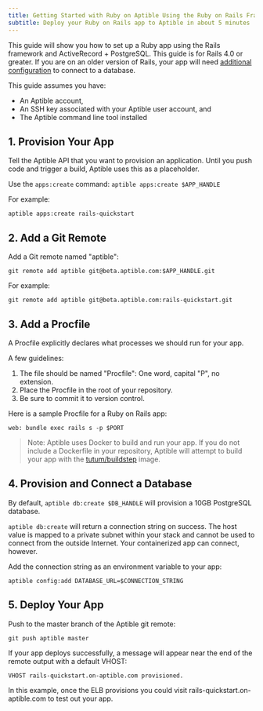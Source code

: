 ```yaml
---
title: Getting Started with Ruby on Aptible Using the Ruby on Rails Framework
subtitle: Deploy your Ruby on Rails app to Aptible in about 5 minutes
---
```


This guide will show you how to set up a Ruby app using the Rails framework and ActiveRecord + PostgreSQL. This guide is for Rails 4.0 or greater. If you are on an older version of Rails, your app will need [additional configuration](http://edgeguides.rubyonrails.org/configuring.html#configuring-a-database) to connect to a database.

This guide assumes you have:

- An Aptible account,
- An SSH key associated with your Aptible user account, and
- The Aptible command line tool installed

## 1. Provision Your App

Tell the Aptible API that you want to provision an application. Until you push code and trigger a build, Aptible uses this as a placeholder.

Use the `apps:create` command: `aptible apps:create $APP_HANDLE`

For example:

    aptible apps:create rails-quickstart

## 2. Add a Git Remote

Add a Git remote named "aptible":

    git remote add aptible git@beta.aptible.com:$APP_HANDLE.git

For example:

    git remote add aptible git@beta.aptible.com:rails-quickstart.git

## 3. Add a Procfile

A Procfile explicitly declares what processes we should run for your app.

A few guidelines:

1. The file should be named "Procfile": One word, capital "P", no extension.
2. Place the Procfile in the root of your repository.
3. Be sure to commit it to version control.

Here is a sample Procfile for a Ruby on Rails app:

    web: bundle exec rails s -p $PORT

> Note: Aptible uses Docker to build and run your app. If you do not include a Dockerfile in your repository, Aptible will attempt to build your app with the [tutum/buildstep](https://registry.hub.docker.com/u/tutum/buildstep/) image.

## 4. Provision and Connect a Database

By default, `aptible db:create $DB_HANDLE` will provision a 10GB PostgreSQL database.

`aptible db:create` will return a connection string on success. The host value is mapped to a private subnet within your stack and cannot be used to connect from the outside Internet. Your containerized app can connect, however.

Add the connection string as an environment variable to your app:

    aptible config:add DATABASE_URL=$CONNECTION_STRING

## 5. Deploy Your App
Push to the master branch of the Aptible git remote:

    git push aptible master

If your app deploys successfully, a message will appear near the end of the remote output with a default VHOST:

    VHOST rails-quickstart.on-aptible.com provisioned.

In this example, once the ELB provisions you could visit rails-quickstart.on-aptible.com to test out your app.
